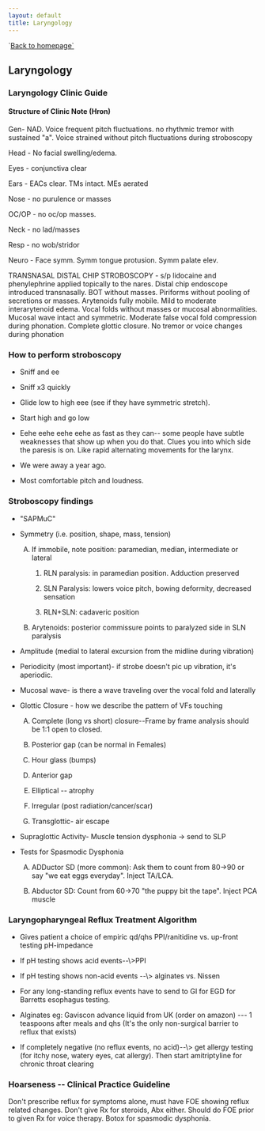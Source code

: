 ```yaml
---
layout: default
title: Laryngology
---
```

<p>
`<a href="index.html">Back to homepage`</a>
</p>
<!-- BEGIN Laryngology section imported from pocket guide -->
<h2 id="laryngology">
Laryngology
</h2>
<h3 id="laryngology-clinic-guide">
Laryngology Clinic Guide
</h3>
<h4 id="structure-of-clinic-note-hron">
Structure of Clinic Note
(Hron)
</h4>
<p>
Gen- NAD. Voice frequent pitch fluctuations. no rhythmic tremor with
sustained "a". Voice strained without pitch fluctuations during
stroboscopy
</p>
<p>
Head - No facial swelling/edema.
</p>
<p>
Eyes - conjunctiva clear
</p>
<p>
Ears - EACs clear. TMs intact. MEs aerated
</p>
<p>
Nose - no purulence or masses
</p>
<p>
OC/OP - no oc/op masses.
</p>
<p>
Neck - no lad/masses
</p>
<p>
Resp - no wob/stridor
</p>
<p>
Neuro - Face symm. Symm tongue protusion. Symm palate elev.
</p>
<p>
TRANSNASAL DISTAL CHIP STROBOSCOPY - s/p lidocaine and phenylephrine
applied topically to the nares. Distal chip endoscope introduced
transnasally. BOT without masses. Piriforms without pooling of
secretions or masses. Arytenoids fully mobile. Mild to moderate
interarytenoid edema. Vocal folds without masses or mucosal
abnormalities. Mucosal wave intact and symmetric. Moderate false vocal
fold compression during phonation. Complete glottic closure. No tremor
or voice changes during phonation
</p>
<h3 id="how-to-perform-stroboscopy">
How to perform stroboscopy
</h3>
<ul>
<li>
<p>
Sniff and ee
</p>
</li>
<li>
<p>
Sniff x3 quickly
</p>
</li>
<li>
<p>
Glide low to high eee (see if they have symmetric
stretch).
</p>
</li>
<li>
<p>
Start high and go low
</p>
</li>
<li>
<p>
Eehe eehe eehe eehe as fast as they can-- some people have subtle
weaknesses that show up when you do that. Clues you into which side the
paresis is on. Like rapid alternating movements for the larynx.
</p>
</li>
<li>
<p>
We were away a year ago.
</p>
</li>
<li>
<p>
Most comfortable pitch and loudness.
</p>
</li>
</ul>
<h3 id="stroboscopy-findings">
Stroboscopy findings
</h3>
<ul>
<li>
<p>
"SAPMuC"
</p>
</li>
<li>
<p>
Symmetry (i.e. position, shape, mass, tension)
</p>
<ol type="A">
<li>
<p>
If immobile, note position: paramedian, median, intermediate or
lateral
</p>
<ol type="1">
<li>
<p>
RLN paralysis: in paramedian position. Adduction
preserved
</p>
</li>
<li>
<p>
SLN Paralysis: lowers voice pitch, bowing deformity, decreased
sensation
</p>
</li>
<li>
<p>
RLN+SLN: cadaveric position
</p>
</li>
</ol>
</li>
<li>
<p>
Arytenoids: posterior commissure points to paralyzed side in SLN
paralysis
</p>
</li>
</ol>
</li>
<li>
<p>
Amplitude (medial to lateral excursion from the midline during
vibration)
</p>
</li>
<li>
<p>
Periodicity (most important)- if strobe doesn't pic up vibration,
it's aperiodic.
</p>
</li>
<li>
<p>
Mucosal wave- is there a wave traveling over the vocal fold and
laterally
</p>
</li>
<li>
<p>
Glottic Closure - how we describe the pattern of VFs touching
</p>
<ol type="A">
<li>
<p>
Complete (long vs short) closure--Frame by frame analysis should
be 1:1 open to closed.
</p>
</li>
<li>
<p>
Posterior gap (can be normal in Females)
</p>
</li>
<li>
<p>
Hour glass (bumps)
</p>
</li>
<li>
<p>
Anterior gap
</p>
</li>
<li>
<p>
Elliptical -- atrophy
</p>
</li>
<li>
<p>
Irregular (post radiation/cancer/scar)
</p>
</li>
<li>
<p>
Transglottic- air escape
</p>
</li>
</ol>
</li>
<li>
<p>
Supraglottic Activity- Muscle tension dysphonia → send to
SLP
</p>
</li>
<li>
<p>
Tests for Spasmodic Dysphonia
</p>
<ol type="A">
<li>
<p>
ADDuctor SD (more common): Ask them to count from 80→90 or say
"we eat eggs everyday". Inject TA/LCA.
</p>
</li>
<li>
<p>
Abductor SD: Count from 60→70 "the puppy bit the tape". Inject
PCA muscle
</p>
</li>
</ol>
</li>
</ul>
<h3 id="laryngopharyngeal-reflux-treatment-algorithm">
Laryngopharyngeal
Reflux Treatment Algorithm
</h3>
<ul>
<li>
<p>
Gives patient a choice of empiric qd/qhs PPI/ranitidine
vs. up-front testing pH-impedance
</p>
</li>
<li>
<p>
If pH testing shows acid events--\>PPI
</p>
</li>
<li>
<p>
If pH testing shows non-acid events --\> alginates
vs. Nissen
</p>
</li>
<li>
<p>
For any long-standing reflux events have to send to GI for EGD
for Barretts esophagus testing.
</p>
</li>
<li>
<p>
Alginates eg: Gaviscon advance liquid from UK (order on amazon) ---
1 teaspoons after meals and qhs (It's the only non-surgical barrier to
reflux that exists)
</p>
</li>
<li>
<p>
If completely negative (no reflux events, no acid)--\> get
allergy testing (for itchy nose, watery eyes, cat allergy). Then start
amitriptyline for chronic throat clearing
</p>
</li>
</ul>
<h3 id="hoarseness-clinical-practice-guideline">
Hoarseness -- Clinical
Practice Guideline
</h3>
<p>
Don't prescribe reflux for symptoms alone, must have FOE showing
reflux related changes. Don't give Rx for steroids, Abx either. Should
do FOE prior to given Rx for voice therapy. Botox for spasmodic
dysphonia.
</p>
